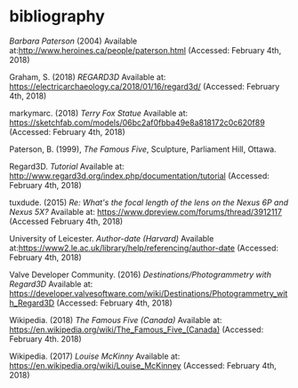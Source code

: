 # bibliography

*Barbara Paterson* (2004) Available at:http://www.heroines.ca/people/paterson.html (Accessed: February 4th, 2018)

Graham, S. (2018) *REGARD3D* Available at: https://electricarchaeology.ca/2018/01/16/regard3d/ (Accessed: February 4th, 2018)

markymarc. (2018) *Terry Fox Statue* Available at: https://sketchfab.com/models/06bc2af0fbba49e8a818172c0c620f89 (Accessed: February 4th, 2018)

Paterson, B. (1999), *The Famous Five*, Sculpture, Parliament Hill, Ottawa. 

Regard3D. *Tutorial* Available at: http://www.regard3d.org/index.php/documentation/tutorial (Accessed: February 4th, 2018)

tuxdude. (2015) *Re: What's the focal length of the lens on the Nexus 6P and Nexus 5X?* Available at: https://www.dpreview.com/forums/thread/3912117 (Accessed February 4th, 2018)

University of Leicester. *Author-date (Harvard)* Available at:https://www2.le.ac.uk/library/help/referencing/author-date (Accessed: February 4th, 2018)

Valve Developer Community. (2016) *Destinations/Photogrammetry with Regard3D* Available at: https://developer.valvesoftware.com/wiki/Destinations/Photogrammetry_with_Regard3D (Accessed: February 4th, 2018)

Wikipedia. (2018) *The Famous Five (Canada)* Available at: https://en.wikipedia.org/wiki/The_Famous_Five_(Canada) (Accessed: February 4th. 2018)

Wikipedia. (2017) *Louise McKinny* Available at: https://en.wikipedia.org/wiki/Louise_McKinney (Accessed: February 4th, 2018)



